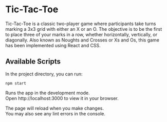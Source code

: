 # Tic-Tac-Toe  

Tic-Tac-Toe is a classic two-player game where participants take turns marking a 3x3 grid with either an X or an O. The objective is to be the first to place three of your marks in a row, whether horizontally, vertically, or diagonally. Also known as Noughts and Crosses or Xs and Os, this game has been implemented using React and CSS.  

## Available Scripts
In the project directory, you can run:  

`npm start`  

Runs the app in the development mode.  
Open http://localhost:3000 to view it in your browser.  

The page will reload when you make changes.  
You may also see any lint errors in the console.  
